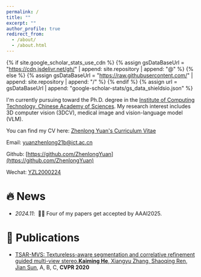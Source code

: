 ```yaml
---
permalink: /
title: ""
excerpt: ""
author_profile: true
redirect_from: 
  - /about/
  - /about.html
---
```


{% if site.google_scholar_stats_use_cdn %}
{% assign gsDataBaseUrl = "https://cdn.jsdelivr.net/gh/" | append: site.repository | append: "@" %}
{% else %}
{% assign gsDataBaseUrl = "https://raw.githubusercontent.com/" | append: site.repository | append: "/" %}
{% endif %}
{% assign url = gsDataBaseUrl | append: "google-scholar-stats/gs_data_shieldsio.json" %}

<span class='anchor' id='about-me'></span>

I'm currently pursuing toward the Ph.D. degree in the [Institute of Computing Technology, Chinese Academy of Sciences](https://www.ict.ac.cn/). My research interest includes 3D computer vision (3DCV), medical image and vision-language model (VLM).

You can find my CV here: [Zhenlong Yuan's Curriculum Vitae](../assets/CV_ZhenlongYuan.pdf)

Email: [yuanzhenlong21b@ict.ac.cn](mailto:XX@stu.pku.edu.cn)

Github: [https://github.com/ZhenlongYuan](https://github.com/ZhenlongYuan)

Wechat: [YZL2000224](../images/Wechat.png) 

# 🔥 News
- *2024.11*: &nbsp;🎉🎉 Four of my papers get accepted by AAAI2025. 

# 📝 Publications 

- [TSAR-MVS: Textureless-aware segmentation and correlative refinement guided multi-view stereo.**Kaiming He**, Xiangyu Zhang, Shaoqing Ren, Jian Sun](https://github.com), A, B, C, **CVPR 2020**

